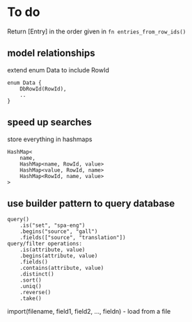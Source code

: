 To do
=====

Return [Entry] in the order given in `fn entries_from_row_ids()`

model relationships
-------------------
extend enum Data to include RowId
```
enum Data {
    DbRowId(RowId),
    ..
}
```

speed up searches
-----------------
store everything in hashmaps
```
HashMap<
    name,
    HashMap<name, RowId, value>
    HashMap<value, RowId, name>
    HashMap<RowId, name, value>
>
```


use builder pattern to query database
-------------------------------------
```
query()
    .is("set", "spa-eng")
    .begins("source", "gall")
    .fields(["source", "translation"])
query/filter operations:
    .is(attribute, value)
    .begins(attribute, value)
    .fields()
    .contains(attribute, value)
    .distinct()
    .sort()
    .uniq()
    .reverse()
    .take()
```

import(filename, field1, field2, ..., fieldn) - load from a file
